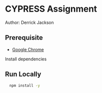 # CYPRESS Assignment

Author: Derrick Jackson


## Prerequisite

- [Google Chrome](https://www.google.com/chrome/)

Install dependencies

## Run Locally

```bash
  npm install -y
```